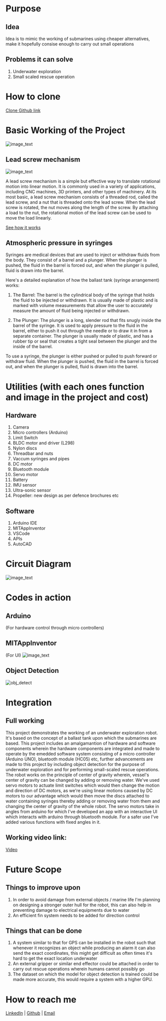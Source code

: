 # Purpose  
  ## Idea
  Idea is to mimic the working of submarines using cheaper alternatives, make it hopefully consise enough to carry out small operations

  ## Problems it can solve
  1. Underwater exploration
  2. Small scaled rescue operation      
# How to clone
   [Clone Github link](https://github.com/soumya530G/underwaterexploration.git) 

# Basic Working of the Project  
  ![image_text](Media\final.png "final model")
  ## Lead screw mechanism
  ![image_text](Media\lead_screw2.jpg "lead screw mechanism")

A lead screw mechanism is a simple but effective way to translate rotational motion into linear motion. It is commonly used in a variety of applications, including CNC machines, 3D printers, and other types of machinery.
At its most basic, a lead screw mechanism consists of a threaded rod, called the lead screw, and a nut that is threaded onto the lead screw. When the lead screw is rotated, the nut moves along the length of the screw. By attaching a load to the nut, the rotational motion of the lead screw can be used to move the load linearly.

[See how it works](Media\leadscrew.mp4)
  ## Atmospheric pressure in syringes

Syringes are medical devices that are used to inject or withdraw fluids from the   body. They consist of a barrel and a plunger. When the plunger is pushed, the fluid in the barrel is forced out, and when the plunger is pulled, fluid is drawn into the barrel.

Here's a detailed explanation of how the ballast tank (syringe arrangement) works:

1. The Barrel: The barrel is the cylindrical body of the syringe that holds the fluid to be injected or withdrawn. It is usually made of plastic and is marked with volume measurements that allow the user to accurately measure the amount of fluid being injected or withdrawn.

2. The Plunger: The plunger is a long, slender rod that fits snugly inside the barrel of the syringe. It is used to apply pressure to the fluid in the barrel, either to push it out through the needle or to draw it in from a separate container. The plunger is usually made of plastic, and has a rubber tip or seal that creates a tight seal between the plunger and the inside of the barrel.

To use a syringe, the plunger is either pushed or pulled to push forward or withdraw fluid. When the plunger is pushed, the fluid in the barrel is forced out, and when the plunger is pulled, fluid is drawn into the barrel.

# Utilities (with each ones function and image in the project and cost)
  ## Hardware
   1. Camera
   2. Micro controllers (Arduino)
   3. Limit Switch
   4. BLDC motor and driver (L298)
   5. Nylon discs
   6. Threadbar and nuts
   7. Vaccum syringes and pipes
   8. DC motor
   9. Bluetooth module
   10. Servo motor
   11. Battery
   12. IMU sensor
   13. Ultra-sonic sensor
   14. Propeller: new design as per defence brochures etc

   ## Software  
   1. Arduino IDE
   2. MITAppInventor
   3. VSCode
   4. APIs
   5. AutoCAD    

# Circuit Diagram      
  ![image_text](Media\circuit_proteus.png "circuit")  

# Codes in action
  ## Arduino
  (For hardware control through micro controllers)
  ## MITAppInventor
  (For UI) ![image_text](Media\ui.png "UI")
  ## Object Detection
  ![obj_detect](Media\obj.png)


# Integration
  ## Full working
This project demonstrates the working of an underwater exploration robot. It's based on the concept of a ballast tank upon which the submarines are based. This project includes an amalgamantion of hardware and software components wherein the hardware components are integrated and made to operate by the emedded software system consisting of a micro controller (Arduino UNO), bluetooth module (HC05) etc, further advancements are made to this project by including object detection for the purpose of underwater exploration and for performing small-scaled rescue operations.
The robot works on the principle of center of gravity wherein, vessel's center of gravity can be changed by adding or removing water. We've used servo motors to actuate limit switches which would then change the motion and direction of DC motors, as we're using linear motions caused by DC motors to our advantage which would then move the discs attached to water containing syringes thereby adding or removing water from them and changing the center of gravity of the whole robot. The servo motors take in angles from arduino for which I've developed an app with an interactive UI which interacts with arduino through bluetooth module. For a safer use I've added various functions with fixed angles in it.

  ## Working video link:
[Video](Media\VIDEO-2023-04-26-17-41-25.mp4)

# Future Scope
  ## Things to improve upon
   1. In order to avoid damage from external objects / marine life I'm planning on designing a stronger outer hull for the robot, this can also help in preventing damage to electrical equipments due to water
   2. An efficient fin system needs to be added for direction control

  ## Things that can be done
   1. A system similar to that for GPS can be installed in the robot such that whenever it recognizes an object while producing an alarm it can also send the exact coordinates, this might get difficult as often times it's hard to get the exact location underwater
   2. An external gripper or similar end effector could be attached in order to carry out rescue operations wherein humans cannot possibly go
   3. The dataset on which the model for object detection is trained could be made more accurate, this would require a system with a higher GPU.

# How to reach me
[LinkedIn](https://www.linkedin.com/in/soumyagupta8/) | [Github](https://github.com/soumya530G) | [Email](soumyamns002@gmail.com)